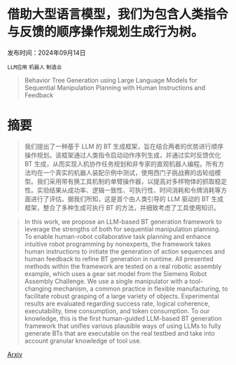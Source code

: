 # 借助大型语言模型，我们为包含人类指令与反馈的顺序操作规划生成行为树。

发布时间：2024年09月14日

`LLM应用` `机器人` `制造业`

> Behavior Tree Generation using Large Language Models for Sequential Manipulation Planning with Human Instructions and Feedback

# 摘要

> 我们提出了一种基于 LLM 的 BT 生成框架，旨在结合两者的优势进行顺序操作规划。该框架通过人类指令启动动作序列生成，并通过实时反馈优化 BT 生成，从而实现人机协作任务规划和非专家的直观机器人编程。所有方法均在一个真实的机器人装配示例中测试，使用西门子挑战赛的齿轮组模型。我们采用带有换工具机制的单臂操作器，以提高对多样物体的抓取稳定性。实验结果从成功率、逻辑一致性、可执行性、时间消耗和令牌消耗等方面进行了评估。据我们所知，这是首个由人类引导的 LLM 驱动的 BT 生成框架，整合了多种生成可执行 BT 的方法，并细致考虑了工具使用知识。

> In this work, we propose an LLM-based BT generation framework to leverage the strengths of both for sequential manipulation planning. To enable human-robot collaborative task planning and enhance intuitive robot programming by nonexperts, the framework takes human instructions to initiate the generation of action sequences and human feedback to refine BT generation in runtime. All presented methods within the framework are tested on a real robotic assembly example, which uses a gear set model from the Siemens Robot Assembly Challenge. We use a single manipulator with a tool-changing mechanism, a common practice in flexible manufacturing, to facilitate robust grasping of a large variety of objects. Experimental results are evaluated regarding success rate, logical coherence, executability, time consumption, and token consumption. To our knowledge, this is the first human-guided LLM-based BT generation framework that unifies various plausible ways of using LLMs to fully generate BTs that are executable on the real testbed and take into account granular knowledge of tool use.

[Arxiv](https://arxiv.org/abs/2409.09435)